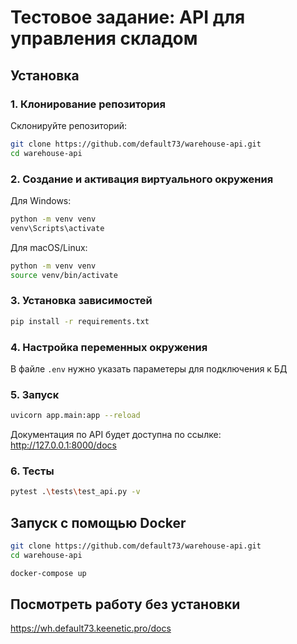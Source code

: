 # Тестовое задание: API для управления складом

## Установка

### 1. Клонирование репозитория

Склонируйте репозиторий:

```bash
git clone https://github.com/default73/warehouse-api.git
cd warehouse-api
```

### 2. Создание и активация виртуального окружения

Для Windows:
```bash
python -m venv venv
venv\Scripts\activate
```
Для macOS/Linux:
```bash
python -m venv venv
source venv/bin/activate
```

### 3. Установка зависимостей

```bash
pip install -r requirements.txt
```

### 4. Настройка переменных окружения
В файле `.env` нужно указать параметеры для подключения к БД


### 5. Запуск 

```bash
uvicorn app.main:app --reload
```
Документация по API будет доступна по ссылке: http://127.0.0.1:8000/docs

### 6. Тесты

```bash
pytest .\tests\test_api.py -v
```

## Запуск с помощью Docker

```bash
git clone https://github.com/default73/warehouse-api.git
cd warehouse-api
```
```bash
docker-compose up
```


## Посмотреть работу без установки
https://wh.default73.keenetic.pro/docs